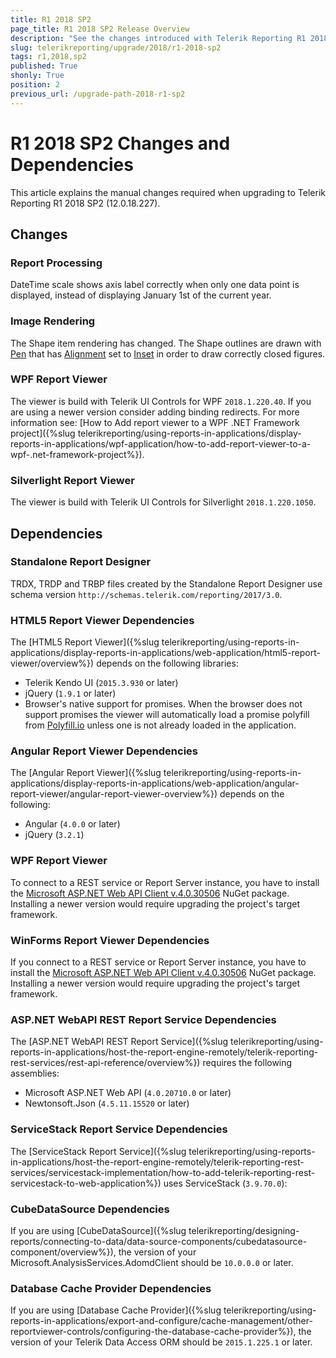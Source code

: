 ```yaml
---
title: R1 2018 SP2
page_title: R1 2018 SP2 Release Overview 
description: "See the changes introduced with Telerik Reporting R1 2018 SP2 that should be considered before upgrading, and the 3rd party products & packages this version depends on."
slug: telerikreporting/upgrade/2018/r1-2018-sp2
tags: r1,2018,sp2
published: True
shonly: True
position: 2
previous_url: /upgrade-path-2018-r1-sp2
---
```


# R1 2018 SP2 Changes and Dependencies

This article explains the manual changes required when upgrading to Telerik Reporting R1 2018 SP2 (12.0.18.227).

## Changes

### Report Processing

DateTime scale shows axis label correctly when only one data point is displayed, instead of displaying January 1st of the current year.

### Image Rendering

The Shape item rendering has changed. The Shape outlines are drawn with [Pen](https://learn.microsoft.com/en-us/dotnet/api/system.drawing.pen?view=dotnet-plat-ext-7.0) that has [Alignment](https://learn.microsoft.com/en-us/dotnet/api/system.drawing.pen.alignment?view=dotnet-plat-ext-7.0) set to [Inset](https://learn.microsoft.com/en-us/dotnet/api/system.drawing.drawing2d.penalignment?view=dotnet-plat-ext-7.0) in order to draw correctly closed figures.

### WPF Report Viewer

The viewer is build with Telerik UI Controls for WPF `2018.1.220.40`. If you are using a newer version consider adding binding redirects. For more information see: [How to Add report viewer to a WPF .NET Framework project]({%slug telerikreporting/using-reports-in-applications/display-reports-in-applications/wpf-application/how-to-add-report-viewer-to-a-wpf-.net-framework-project%}).

### Silverlight Report Viewer

The viewer is build with Telerik UI Controls for Silverlight `2018.1.220.1050`.

## Dependencies

### Standalone Report Designer

TRDX, TRDP and TRBP files created by the Standalone Report Designer use schema version `http://schemas.telerik.com/reporting/2017/3.0`.

### HTML5 Report Viewer Dependencies

The [HTML5 Report Viewer]({%slug telerikreporting/using-reports-in-applications/display-reports-in-applications/web-application/html5-report-viewer/overview%}) depends on the following libraries:

* Telerik Kendo UI (`2015.3.930` or later)
* jQuery (`1.9.1` or later)
* Browser's native support for promises. When the browser does not support promises the viewer will automatically load a promise polyfill from [Polyfill.io](https://polyfill.io) unless one is not already loaded in the application.

### Angular Report Viewer Dependencies

The [Angular Report Viewer]({%slug telerikreporting/using-reports-in-applications/display-reports-in-applications/web-application/angular-report-viewer/angular-report-viewer-overview%}) depends on the following:

* Angular (`4.0.0` or later)
* jQuery (`3.2.1`)

### WPF Report Viewer

To connect to a REST service or Report Server instance, you have to install the [Microsoft ASP.NET Web API Client v.4.0.30506](https://www.nuget.org/packages/Microsoft.AspNet.WebApi.Client/4.0.30506) NuGet package. Installing a newer version would require upgrading the project's target framework. 

### WinForms Report Viewer Dependencies

If you connect to a REST service or Report Server instance, you have to install the [Microsoft ASP.NET Web API Client v.4.0.30506](https://www.nuget.org/packages/Microsoft.AspNet.WebApi.Client/4.0.30506) NuGet package. Installing a newer version would require upgrading the project's target framework. 

### ASP.NET WebAPI REST Report Service Dependencies

The [ASP.NET WebAPI REST Report Service]({%slug telerikreporting/using-reports-in-applications/host-the-report-engine-remotely/telerik-reporting-rest-services/rest-api-reference/overview%}) requires the following assemblies:

* Microsoft ASP.NET Web API (`4.0.20710.0` or later)
* Newtonsoft.Json (`4.5.11.15520` or later)

### ServiceStack Report Service Dependencies

The [ServiceStack Report Service]({%slug telerikreporting/using-reports-in-applications/host-the-report-engine-remotely/telerik-reporting-rest-services/servicestack-implementation/how-to-add-telerik-reporting-rest-servicestack-to-web-application%}) uses ServiceStack (`3.9.70.0`):

### CubeDataSource Dependencies

If you are using [CubeDataSource]({%slug telerikreporting/designing-reports/connecting-to-data/data-source-components/cubedatasource-component/overview%}), the version of your Microsoft.AnalysisServices.AdomdClient should be `10.0.0.0` or later.

### Database Cache Provider Dependencies

If you are using [Database Cache Provider]({%slug telerikreporting/using-reports-in-applications/export-and-configure/cache-management/other-reportviewer-controls/configuring-the-database-cache-provider%}), the version of your Telerik Data Access ORM should be `2015.1.225.1` or later.
